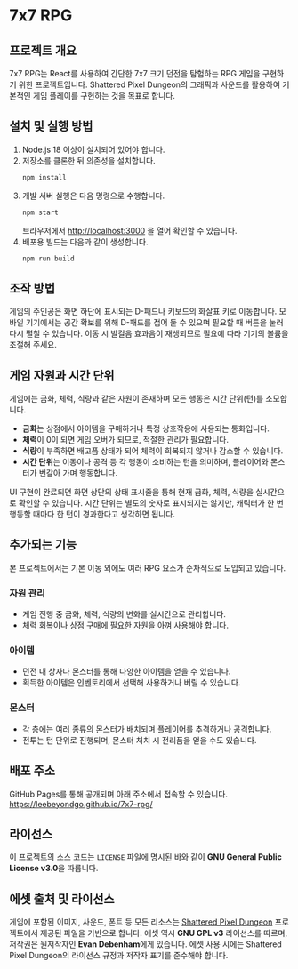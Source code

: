 # 7x7 RPG

## 프로젝트 개요
7x7 RPG는 React를 사용하여 간단한 7x7 크기 던전을 탐험하는 RPG 게임을 구현하기 위한 프로젝트입니다.
Shattered Pixel Dungeon의 그래픽과 사운드를 활용하여 기본적인 게임 플레이를 구현하는 것을 목표로 합니다.

## 설치 및 실행 방법
1. Node.js 18 이상이 설치되어 있어야 합니다.
2. 저장소를 클론한 뒤 의존성을 설치합니다.
   ```bash
   npm install
   ```
3. 개발 서버 실행은 다음 명령으로 수행합니다.
   ```bash
   npm start
   ```
   브라우저에서 <http://localhost:3000> 을 열어 확인할 수 있습니다.
4. 배포용 빌드는 다음과 같이 생성합니다.
   ```bash
   npm run build
   ```

## 조작 방법
게임의 주인공은 화면 하단에 표시되는 D-패드나 키보드의 화살표 키로 이동합니다.
모바일 기기에서는 공간 확보를 위해 D-패드를 접어 둘 수 있으며 필요할 때 버튼을 눌러 다시 펼칠 수 있습니다.
이동 시 발걸음 효과음이 재생되므로 필요에 따라 기기의 볼륨을 조절해 주세요.

## 게임 자원과 시간 단위
게임에는 금화, 체력, 식량과 같은 자원이 존재하며 모든 행동은 시간 단위(턴)를 소모합니다.

- **금화**는 상점에서 아이템을 구매하거나 특정 상호작용에 사용되는 통화입니다.
- **체력**이 0이 되면 게임 오버가 되므로, 적절한 관리가 필요합니다.
- **식량**이 부족하면 배고픔 상태가 되어 체력이 회복되지 않거나 감소할 수 있습니다.
- **시간 단위**는 이동이나 공격 등 각 행동이 소비하는 턴을 의미하며, 플레이어와 몬스터가 번갈아 가며 행동합니다.

UI 구현이 완료되면 화면 상단의 상태 표시줄을 통해 현재 금화, 체력, 식량을 실시간으로 확인할 수 있습니다. 시간 단위는 별도의 숫자로 표시되지는 않지만, 캐릭터가 한 번 행동할 때마다 한 턴이 경과한다고 생각하면 됩니다.

## 추가되는 기능
본 프로젝트에서는 기본 이동 외에도 여러 RPG 요소가 순차적으로 도입되고 있습니다.

### 자원 관리
- 게임 진행 중 금화, 체력, 식량의 변화를 실시간으로 관리합니다.
- 체력 회복이나 상점 구매에 필요한 자원을 아껴 사용해야 합니다.

### 아이템
- 던전 내 상자나 몬스터를 통해 다양한 아이템을 얻을 수 있습니다.
- 획득한 아이템은 인벤토리에서 선택해 사용하거나 버릴 수 있습니다.

### 몬스터
- 각 층에는 여러 종류의 몬스터가 배치되며 플레이어를 추격하거나 공격합니다.
- 전투는 턴 단위로 진행되며, 몬스터 처치 시 전리품을 얻을 수도 있습니다.

## 배포 주소
GitHub Pages를 통해 공개되며 아래 주소에서 접속할 수 있습니다.
<https://leebeyondgo.github.io/7x7-rpg/>

## 라이선스
이 프로젝트의 소스 코드는 `LICENSE` 파일에 명시된 바와 같이 **GNU General Public License v3.0**을 따릅니다.

## 에셋 출처 및 라이선스
게임에 포함된 이미지, 사운드, 폰트 등 모든 리소스는 [Shattered Pixel Dungeon](https://github.com/00-Evan/shattered-pixel-dungeon) 프로젝트에서 제공된 파일을 기반으로 합니다.
에셋 역시 **GNU GPL v3** 라이선스를 따르며, 저작권은 원저작자인 **Evan Debenham**에게 있습니다.
에셋 사용 시에는 Shattered Pixel Dungeon의 라이선스 규정과 저작자 표기를 준수해야 합니다.
